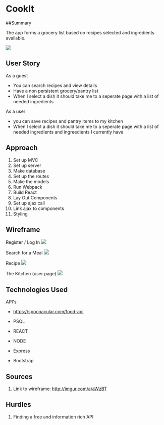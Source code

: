 # CookIt

##Summary

The app forms a grocery list based on recipes selected and ingredients available.

![](https://media.giphy.com/media/rkgX9MTBXJa1O/giphy.gif)

## User Story

As a guest 

- You can search recipes and view details
- Have a non persistent grocery/pantry list
- When I select a dish it should take me to a seperate page with a list of needed ingredients
 

As a user 

- you can save recipes and pantry items to my kitchen
- When I select a dish it should take me to a seperate page with a list of needed ingredients and ingreedients I currently have


## Approach

1. Set up MVC
2. Set up server
3. Make database 
4. Set up the routes
5. Make the models
6. Run Webpack
7. Build React
8. Lay Out Components
9. Set up ajax call
10. Link ajax to components 
11. Styling


## Wireframe

Register / Log In
![](http://i.imgur.com/GTiAGTV.png)


Search for a Meal
![](http://i.imgur.com/na4RF7S.png)

Recipe
![](http://i.imgur.com/nl6fdFS.png)

The Kitchen (user page)
![](http://i.imgur.com/oALlJjC.png)


## Technologies Used

API's <br>
- https://spoonacular.com/food-api



- PSQL
- REACT
- NODE
- Express
- Bootstrap


## Sources

1. Link to wireframe: http://imgur.com/a/aWzBT


## Hurdles

1. Finding a free and information rich API
